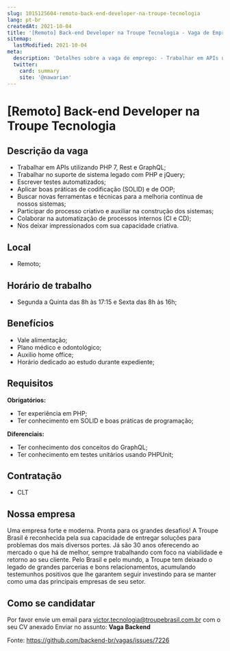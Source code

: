 ```yaml
---
slug: 1015125604-remoto-back-end-developer-na-troupe-tecnologia
lang: pt-br
createdAt: 2021-10-04
title: '[Remoto] Back-end Developer na Troupe Tecnologia - Vaga de Emprego'
sitemap:
  lastModified: 2021-10-04
meta:
  description: 'Detalhes sobre a vaga de emprego: - Trabalhar em APIs utilizando PHP 7, Rest e GraphQL; - Trabalhar no suporte de sistema legado com PHP e jQuery; - Escrever testes automatizados; - Aplicar boas práticas de codificação (SOLID) e de OOP; - Buscar novas ferramentas e técnicas para a melhoria contínua de nossos sistemas; - Participar do processo criativo e auxiliar na construção dos sistemas; - Colaborar na automatização de processos internos (CI e CD); - Nos deixar impressionados com sua capacidade criativa.'
  twitter:
    card: summary
    site: '@nawarian'
---
```


# [Remoto] Back-end Developer na Troupe Tecnologia

## Descrição da vaga

 - Trabalhar em APIs utilizando PHP 7, Rest e GraphQL;
 - Trabalhar no suporte de sistema legado com PHP e jQuery;
 - Escrever testes automatizados;
 - Aplicar boas práticas de codificação (SOLID) e de OOP;
 - Buscar novas ferramentas e técnicas para a melhoria contínua de nossos sistemas;
 - Participar do processo criativo e auxiliar na construção dos sistemas;
 - Colaborar na automatização de processos internos (CI e CD);
 - Nos deixar impressionados com sua capacidade criativa.
 
## Local

 - Remoto;
 
## Horário de trabalho

 - Segunda a Quinta das 8h às 17:15 e Sexta das 8h às 16h;
 
## Benefícios

 - Vale alimentação;
 - Plano médico e odontológico;
 - Auxilio home office;
 - Horário dedicado ao estudo durante expediente;

## Requisitos

**Obrigatórios:**

 - Ter experiência em PHP;
 - Ter conhecimento em SOLID e boas práticas de programação;

**Diferenciais:**

 - Ter conhecimento dos conceitos do GraphQL;
 - Ter conhecimento em testes unitários usando PHPUnit;

## Contratação

 - CLT

## Nossa empresa

Uma empresa forte e moderna. Pronta para os grandes desafios!
A Troupe Brasil é reconhecida pela sua capacidade de entregar soluções para problemas dos mais diversos portes. Já são 30 anos oferecendo ao mercado o que há de melhor, sempre trabalhando com foco na viabilidade e retorno ao seu cliente.
Pelo Brasil e pelo mundo, a Troupe tem deixado o legado de grandes parcerias e bons relacionamentos, acumulando testemunhos positivos que lhe garantem seguir investindo para se manter como uma das principais empresas de seu setor.

## Como se candidatar

Por favor envie um email para victor.tecnologia@troupebrasil.com.br com o seu CV anexado
Enviar no assunto: **Vaga Backend**

Fonte: https://github.com/backend-br/vagas/issues/7226